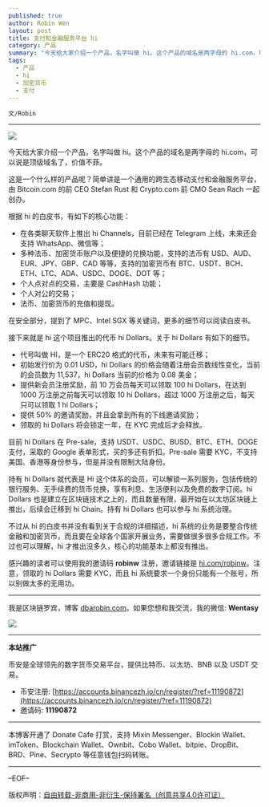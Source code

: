 ```yaml
---
published: true
author: Robin Wen
layout: post
title: 支付和金融服务平台 hi
category: 产品
summary: "今天给大家介绍一个产品，名字叫做 hi。这个产品的域名是两字母的 hi.com，可以说是顶级域名了，价值不菲。这是一个什么样的产品呢？简单讲是一个通用的跨生态移动支付和金融服务平台，由 Bitcoin.com 的前 CEO Stefan Rust 和 Crypto.com 前 CMO Sean Rach 一起创办。感兴趣的读者可以使用我的邀请码 robinw 注册，邀请链接是 robinw。注意，领取的 hi Dollars 需要 KYC，而且 hi 系统要求一个身份只能有一个账号，所以别做太多的无用功。"
tags:
  - 产品
  - hi
  - 加密货币
  - 支付
---
```


`文/Robin`

***

![](https://cdn.dbarobin.com/u6pzq5g.png)

今天给大家介绍一个产品，名字叫做 hi。这个产品的域名是两字母的 hi.com，可以说是顶级域名了，价值不菲。

这是一个什么样的产品呢？简单讲是一个通用的跨生态移动支付和金融服务平台，由 Bitcoin.com 的前 CEO Stefan Rust 和 Crypto.com 前 CMO Sean Rach 一起创办。

根据 hi 的白皮书，有如下的核心功能：

* 在各类聊天软件上推出 hi Channels，目前已经在 Telegram 上线，未来还会支持 WhatsApp、微信等；
* 多种法币、加密货币账户以及便捷的兑换功能，支持的法币有 USD、AUD、EUR、JPY、GBP、CAD 等等，支持的加密货币有 BTC、USDT、BCH、ETH、LTC、ADA、USDC、DOGE、DOT 等；
* 个人点对点的交易，主要是 CashHash 功能；
* 个人对公的交易；
* 法币、加密货币的充值和提现。

在安全部分，提到了 MPC、Intel SGX 等关键词，更多的细节可以阅读白皮书。

接下来就是 hi 这个项目推出的代币 hi Dollars。关于 hi Dollars 有如下的细节。

* 代号叫做 HI，是一个 ERC20 格式的代币，未来有可能迁移；
* 初始发行价为 0.01 USD，hi Dollars 的价格会随着注册会员数线性变化，当前的会员数为 11,537，hi Dollars 当前的价格为 0.08 美金；
* 提供新会员注册奖励，前 10 万会员每天可以领取 100 hi Dollars，在达到 1000 万注册之前每天可以领取 10 hi Dollars，超过 1000 万注册之后，每天只可以领取 1 hi Dollars；
* 提供 50% 的邀请奖励，并且会拿到所有的下线邀请奖励；
* 领取的 hi Dollars 将会锁定一年，在 KYC 完成后才会释放。

目前 hi Dollars 在 Pre-sale，支持 USDT、USDC、BUSD、BTC、ETH、DOGE 支付，采取的 Google 表单形式，买的多还有折扣。Pre-sale 需要 KYC，不支持美国、香港等身份参与，但是并没有限制大陆身份。

持有 hi Dollars 就代表是 Hi 这个体系的会员，可以解锁一系列服务，包括传统的银行服务、无手续费的货币兑换，享有利息、生活便利以及免费的数字订阅。hi Dollars 也是建立在区块链技术之上的，而且数量有限，最开始在以太坊区块链上推出，后续会迁移到 hi Chain。持有 hi Dollars 也可以参与 hi 系统治理。

不过从 hi 的白皮书并没有看到关于合规的详细描述，hi 系统的业务是要整合传统金融和加密货币，而且要在全球各个国家开展业务，需要做很多很多合规工作。不过也可以理解，hi 才推出没多久，核心的功能基本上都没有推出。

感兴趣的读者可以使用我的邀请码 **robinw** 注册，邀请链接是 [hi.com/robinw](https://hi.com/robinw)。注意，领取的 hi Dollars 需要 KYC，而且 hi 系统要求一个身份只能有一个账号，所以别做太多的无用功。

***

我是区块链罗宾，博客 [dbarobin.com](https://dbarobin.com/)。如果您想和我交流，我的微信: **Wentasy**

![](https://cdn.dbarobin.com/v4yywe2.png)

***

**本站推广**

币安是全球领先的数字货币交易平台，提供比特币、以太坊、BNB 以及 USDT 交易。

* 币安注册: [https://accounts.binancezh.io/cn/register/?ref=11190872](https://accounts.binancezh.io/cn/register/?ref=11190872)
* 邀请码: **11190872**

***

本博客开通了 Donate Cafe 打赏，支持 Mixin Messenger、Blockin Wallet、imToken、Blockchain Wallet、Ownbit、Cobo Wallet、bitpie、DropBit、BRD、Pine、Secrypto 等任意钱包扫码转账。

<center>
    <div class="--donate-button"
         data-button-id="f8b9df0d-af9a-460d-8258-d3f435445075"
    ></div>
</center>

***

–EOF–

版权声明：[自由转载-非商用-非衍生-保持署名（创意共享4.0许可证）](http://creativecommons.org/licenses/by-nc-nd/4.0/deed.zh)